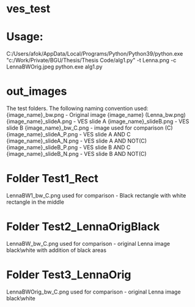 # ves_test
# Usage:
C:/Users/afok/AppData/Local/Programs/Python/Python39/python.exe "c:/Work/Private/BGU/Thesis/Thesis Code/alg1.py" -t Lenna.png -c LennaBWOrig.jpeg
python.exe alg1.py

# out_images
The test folders. The following naming convention used:
{image_name}_bw.png - Original image {image_name} (Lenna_bw.png)
{image_name}_slideA.png - VES slide A
{image_name}_slideB.png - VES slide B
{image_name}_bw_C.png - image used for comparison (C)
{image_name}_slideA_P.png - VES slide A AND C
{image_name}_slideA_N.png - VES slide A AND NOT(C)
{image_name}_slideB_P.png - VES slide B AND C
{image_name}_slideB_N.png - VES slide B AND NOT(C)

# Folder Test1_Rect
LennaBW1_bw_C.png used for comparison - Black rectangle with white rectangle in the middle
# Folder Test2_LennaOrigBlack
LennaBW_bw_C.png used for comparison - original Lenna image black\white with addition of black areas
# Folder Test3_LennaOrig
LennaBWOrig_bw_C.png used for comparison - original Lenna image black\white